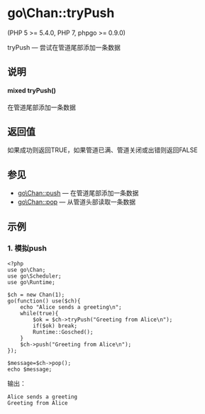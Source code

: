 # go\Chan::tryPush
  
\(PHP 5 >= 5.4.0, PHP 7, phpgo >= 0.9.0\)

tryPush — 尝试在管道尾部添加一条数据

## 说明
#### mixed tryPush()  
在管道尾部添加一条数据

## 返回值
如果成功则返回TRUE，如果管道已满、管道关闭或出错则返回FALSE

## 参见
- [go\Chan::push](https://github.com/birdwyx/phpgo/blob/master/md/cn/chan-push.md) — 在管道尾部添加一条数据
- [go\Chan::pop](https://github.com/birdwyx/phpgo/blob/master/md/cn/chan-trypop.md) — 从管道头部读取一条数据

## 示例
### 1. 模拟push
```
<?php
use go\Chan;
use go\Scheduler;
use go\Runtime;

$ch = new Chan(1);
go(function() use($ch){
    echo "Alice sends a greeting\n";
    while(true){
        $ok = $ch->tryPush("Greeting from Alice\n");
        if($ok) break;
        Runtime::Gosched();
    }
    $ch->push("Greeting from Alice\n");
});

$message=$ch->pop();
echo $message;
```
输出：
```
Alice sends a greeting
Greeting from Alice
```
